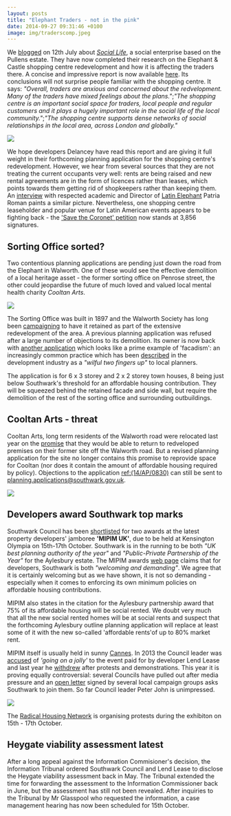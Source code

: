 ```yaml
---
layout: posts
title: "Elephant Traders - not in the pink"
date: 2014-09-27 09:31:46 +0100
image: img/traderscomp.jpeg
---
```

We [blogged](/2014-07-12-the-more-rent-seeking-elephants-at-elephant-the-better/) on 12th July about [_Social Life_](http://www.social-life.co/blog/post/Trading_Places_Elephant_and_Castle_regen/), a social enterprise based on the Pullens estate. They have now completed their research on the Elephant & Castle shopping centre redevelopment and how it is affecting the traders there. A concise and impressive report is now available [here](http://tradingplaces-elephant.tumblr.com/). Its conclusions will not surprise people familiar with the shopping centre. It says: _"Overall, traders are anxious and concerned about the redvelopment. Many of the traders have mixed feelings about the plans."_;_"The shopping centre is an important social space for traders, local people and regular customers and it plays a hugely important role in the social life of the local community."_;_"The shopping centre supports dense networks of social relationships in the local area, across London and globally."_

![](http://33.media.tumblr.com/eb768bd9c749502c3d8926ced246593f/tumblr_nbcjwdMLuv1tklzg2o1_1280.jpg)

We hope developers Delancey have read this report and are giving it full weight in their forthcoming planning application for the shopping centre's redevelopment. However, we hear from several sources that they are not treating the current occupants very well: rents are being raised and new rental agreements are in the form of licences rather than leases, which points towards them getting rid of shopkeepers rather than keeping them. An [interview](http://www.theprisma.co.uk/2014/09/21/how-changes-in-elephant-castle-will-affect-the-latino-community/) with respected academic and Director of [Latin Elephant](http://latinelephant.wordpress.com/) Patria Roman paints a similar picture. Nevertheless, one shopping centre leaseholder and popular venue for Latin American events appears to be fighting back - the ['Save the Coronet' petition](https://www.change.org/p/southwark-council-save-the-coronet) now stands at 3,856 signatures.


## Sorting Office sorted?
Two contentious planning applications are pending just down the road from the Elephant in Walworth. One of these would see the effective demolition of a local heritage asset - the former sorting office on Penrose street, the other could jeopardise the future of much loved and valued local mental health charity _Cooltan Arts_.

![](http://walworthsociety.co.uk/images/Copy%20of%20image%20001%20-%20resized.jpg)

The Sorting Office was built in 1897 and the Walworth Society has long been [campaigning](http://walworthsociety.co.uk/index.php/blog/116-31-penrose-street-walworths-victorian-sorting-office) to have it retained as part of the extensive redevelopment of the area. A previous planning application was refused after a large number of objections to its demolition. Its owner is now back with [another application](http://planningonline.southwark.gov.uk/AcolNetCGI.exe?ACTION=UNWRAP&RIPNAME=Root.PgeDocs&TheSystemkey=9554889) which looks like a prime example of 'facadism': an increasingly common practice which has been [described](http://www.theguardian.com/artanddesign/architecture-design-blog/2014/aug/25/front-facade-bad-developments-ruining-historic-buildings) in the development industry as a _"wilful two fingers up"_ to local planners.

The application is for 6 x 3 storey and 2 x 2 storey town houses, 8 being just below Southwark's threshold for an affordable housing contribution. They will be squeezed behind the retained facade and side wall, but require the demolition of the rest of the sorting office and surrounding outbuildings.


## Cooltan Arts - threat
Cooltan Arts, long term residents of the Walworth road were relocated last year on the [promise](http://www.cooltanarts.org.uk/2013/10/cooltan-arts-community-space-for-237-walworth-road/) that they would be able to return to redveloped premises on their former site off the Walworth road. But a revised planning application for the site no longer contains this promise to reprovide space for Cooltan (nor does it contain the amount of affordable housing required by policy). Objections to the application [ref:(14/AP/0830)](http://planningonline.southwark.gov.uk/AcolNetCGI.exe?ACTION=UNWRAP&RIPNAME=Root.PgeResultDetail&TheSystemkey=9553921) can still be sent to planning.applications@southwark.gov.uk. 

![](http://www.cooltanarts.org.uk/wp-content/uploads/2013/03/DSCF4054-lr.jpg)

## Developers award Southwark top marks
Southwark Council has been [shortlisted](http://www.mipimuk-awards.co.uk/mipimukawards2014/shortlist) for two awards at the latest property developers' jamboree __'MIPIM UK'__, due to be held at Kensington Olympia on 15th-17th October. Southwark is in the running to be both _"UK best planning authority of the year"_ and _"Public-Private Partnership of the Year"_ for the Aylesbury estate. The MIPIM awards [web page](http://www.mipimuk-awards.co.uk/mipimukawards2014/shortlist) claims that for developers, Southwark is both _"welcoming and demanding"_. We agree that it is certainly welcoming but as we have shown, it is not so demanding - especially when it comes to enforcing its own minimum policies on affordable housing contributions.

MIPIM also states in the citation for the Aylesbury partnership award that 75% of its affordable housing will be social rented. We doubt very much that all the new social rented homes will be at social rents and suspect that the forthcoming Aylesbury outline planning application will replace at least some of it with the new so-called 'affordable rents'of up to 80% market rent. 

MIPIM itself is usually held in sunny [Cannes](http://www.london-se1.co.uk/news/view/6687). In 2013 the Council leader was [accused](http://heygate.github.io/img/SNCannesMipim.pdf) of _'going on a jolly'_ to the event paid for by developer Lend Lease and last year he [withdrew](http://www.london-se1.co.uk/news/view/7449) after protests and demonstrations. This year it is proving equally controversial: several Councils have pulled out after media pressure and an [open letter](http://southwarknotes.wordpress.com/2014/09/21/open-letter-to-southwark-council-to-not-attend-mipim/) signed by several local campaign groups asks Southwark to join them. So far Council leader Peter John is unimpressed.

![](http://southwarknotes.files.wordpress.com/2014/09/peter-j-mipim.jpg) 


The [Radical Housing Network](http://radicalhousingnetwork.org/) is organising protests during the exhibiton on 15th - 17th October. 

## Heygate viability assessment latest
After a long appeal against the Information Commisioner's decision, the Information Tribunal ordered Southwark Council and Lend Lease to disclose the Heygate viability assessment back in May. The Tribunal extended the time for forwarding the assessment to the Information Commissioner back in June, but the assessment has still not been revealed. After inquiries to the Tribunal by Mr Glasspool who requested the information, a case management hearing has now been scheduled for 15th October.  

 












